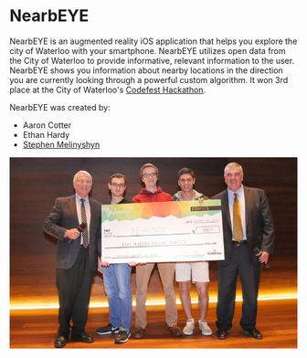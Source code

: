 # NearbEYE

NearbEYE is an augmented reality iOS application that helps you explore the city of Waterloo with your smartphone. NearbEYE utilizes open data from the City of Waterloo to provide informative, relevant information to the user. NearbEYE shows you information about nearby locations in the direction you are currently looking through a powerful custom algorithm. It won 3rd place at the City of Waterloo's [Codefest Hackathon](http://www.waterloo.ca/en/government/WaterlooCodefest.asp).

NearbEYE was created by:
- Aaron Cotter
- Ethan Hardy 
- [Stephen Melinyshyn](http://melinysh.me)

![Group Photo](./Group-Photo.png)

